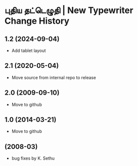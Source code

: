 புதிய தட்டெழுதி | New Typewriter Change History
====================

1.2 (2024-09-04)
----------------
* Add tablet layout

2.1 (2020-05-04)
----------------
* Move source from internal repo to release

2.0 (2009-09-10)
----------------------
* Move to github

1.0 (2014-03-21)
----------------------
* Move to github

(2008-03)
----------------------
* bug fixes by K. Sethu
